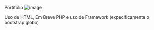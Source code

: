 Portifólio
![image](https://github.com/user-attachments/assets/230c0966-29e8-426a-9468-3096013d87be)

Uso de HTML, Em Breve PHP e uso de Framework (expecificamente o bootstrap globo)
